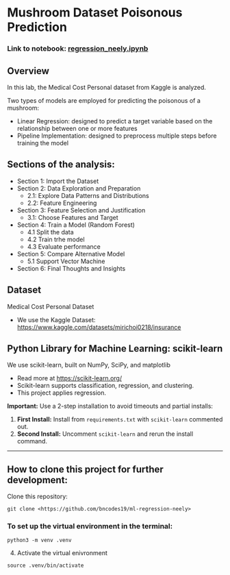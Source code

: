 # Mushroom Dataset Poisonous Prediction

### Link to notebook: [regression_neely.ipynb](https://github.com/bncodes19/ml-regression-neely/blob/main/regression_neely.ipynb)

## Overview
In this lab, the Medical Cost Personal dataset from Kaggle is analyzed.

Two types of models are employed for predicting the poisonous of a mushroom:
- Linear Regression: designed to predict a target variable based on the relationship between one or more features
- Pipeline Implementation: designed to preprocess multiple steps before training the model


## Sections of the analysis:
- Section 1: Import the Dataset
- Section 2: Data Exploration and Preparation
   - 2.1: Explore Data Patterns and Distributions
   - 2.2: Feature Engineering
- Section 3: Feature Selection and Justification
   - 3.1: Choose Features and Target
- Section 4: Train a Model (Random Forest)
   - 4.1 Split the data
   - 4.2 Train trhe model
   - 4.3 Evaluate performance
- Section 5: Compare Alternative Model
   - 5.1 Support Vector Machine
- Section 6: Final Thoughts and Insights

## Dataset 
Medical Cost Personal Dataset
- We use the Kaggle Dataset:
<https://www.kaggle.com/datasets/mirichoi0218/insurance>

## Python Library for Machine Learning: scikit-learn
We use scikit-learn, built on NumPy, SciPy, and matplotlib
   - Read more at <https://scikit-learn.org/>
   - Scikit-learn supports classification, regression, and clustering.
   - This project applies regression.

**Important:** Use a 2-step installation to avoid timeouts and partial installs:  
1. **First Install:** Install from `requirements.txt` with `scikit-learn` commented out.  
2. **Second Install:** Uncomment `scikit-learn` and rerun the install command.

---

## How to clone this project for further development:
Clone this repository:  
```shell
git clone <https://github.com/bncodes19/ml-regression-neely>
```
### To set up the virtual environment in the terminal:
``` shell
python3 -m venv .venv
```
4. Activate the virtual enivronment
``` shell
source .venv/bin/activate
```